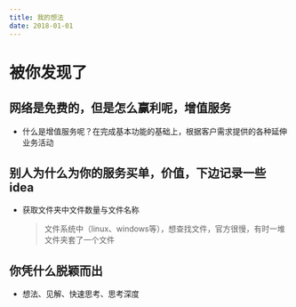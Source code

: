 ```yaml
---
title: 我的想法
date: 2018-01-01
---
```


# 被你发现了

## 网络是免费的，但是怎么赢利呢，增值服务
- 什么是增值服务呢？在完成基本功能的基础上，根据客户需求提供的各种延伸业务活动

## 别人为什么为你的服务买单，价值，下边记录一些idea
- 获取文件夹中文件数量与文件名称
  > 文件系统中（linux、windows等），想查找文件，官方很慢，有时一堆文件夹套了一个文件

## 你凭什么脱颖而出
- 想法、见解、快速思考、思考深度
